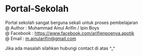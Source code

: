 # Portal-Sekolah
Portal sekolah sangat berguna sekali untuk proses pembelajaran<br>
@ Author : Muhammad Ainul Arifin / Ipin Boys<br>
@ Facebook : https://www.facebook.com/arifienpoenya.apotik<br>
@ Email : m.ainularifin@gmail.com<br>

Jika ada masalah silahkan hubungi contact di atas ^_^
